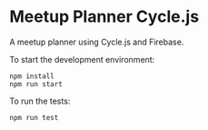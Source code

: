 # Meetup Planner Cycle.js

A meetup planner using Cycle.js and Firebase.

To start the development environment:

```shell
npm install
npm run start
```
To run the tests:

```shell
npm run test
```
